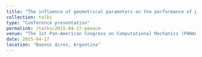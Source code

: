 ```yaml
---
title: "The influence of geometrical parameters on the performance of perforated breakwater"
collection: talks
type: "Conference presentation"
permalink: /talks/2015-04-27-panacm
venue: "The 1st Pan-American Congress on Computational Mechanics (PANACM)"
date: 2015-04-27
location: "Buenos Aires, Argentina"
---
```


<!-- [More information here](http://exampleurl.com) -->

<!-- This is a description of your tutorial, note the different field in type. This is a markdown files that can be all markdown-ified like any other post. Yay markdown! -->